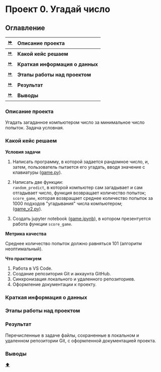 # Проект 0. Угадай число

## Оглавление

|[⏩](/project_0/README.md#описание-проекта)|Описание проекта|
|:-|:-|
|[⏩](/project_0/README.md#какой-кейс-решаем)|__Какой кейс решаем__|
|[⏩](/project_0/README.md#краткая-информация-о-данных)|__Краткая информация о данных__|
|[⏩](/project_0/README.md#этапы-работы-над-проектом)|__Этапы работы над проектом__|
|[⏩](/project_0/README.md#результат)|__Результат__|
|[⏩](/project_0/README.md#выводы)|__Выводы__|

### Описание проекта

Угадать загаданное компьютером число за минимальное число попыток. Задача условная.

### Какой кейс решаем

**Условия задачи**

1. Написать программу, в которой задается рандомное число, и, затем, пользователь пытается его угадать, вводя значение с клавиатуры ([game.py](/project_0/game.py)).

2. Написать две функции:
   <br><code>random_predict</code>, в которой компьютер сам загадывает и сам отгадывает число, функция возвращает количество попыток;
   <br><code>score_game</code>, которая возвращает среднее количество попыток за 1000 подходов "угадывания" числа компьютером;<br>([game_v2.py](/project_0/game_v2.py)).

3.  Создать jupyter notebook ([game.ipynb](/project_0/game.ipynb)), в котором презентуется работа функции <code>score_game</code>.

**Метрика качества**

Среднее количество попыток должно равняться 101 (алгоритм неоптимальный).

**Что практикуем**

1. Работа в VS Code.
2. Создание репозитория Git и аккаунта GitHub.
3. Синхронизация локального и удаленного репозиториев.
4. Оформление документации к проекту.

### Краткая информация о данных

### Этапы работы над проектом

### Результат

Перечисленные в задаче файлы, сохраненные в локальном и удаленном репозитории Git, c оформленной документацией проекта.

### Выводы

[⬆️](/project_0/README.md#оглавление)